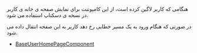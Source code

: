 <div class="dp-doc-container"">

<div class="dp-doc-tags">

<div class="desktop-version"></div>

</div>

<div class="dp-doc-body">

هنگامی که کاربر لاگین کرده است، از این کامپوننت برای نمایش صفحه ی خانه ی کاربر در نسخه ی دسکتاپ استفاده می شود.

در صورتی که هنگام ورود به یک مسیر خطایی رخ دهد کاربر به این صفحه انتقال داده می شود.

</div>

<div class="dp-doc-links">

<div class="parent"></div>

+ [BaseUserHomePageComponent](BaseUserHomePageComponent.html#readme)


</div>


</div> 


